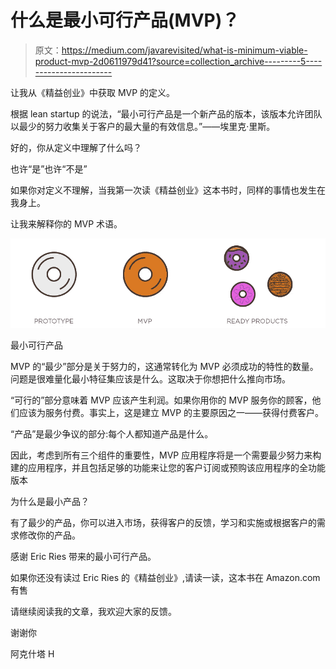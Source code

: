 # 什么是最小可行产品(MVP)？

> 原文：<https://medium.com/javarevisited/what-is-minimum-viable-product-mvp-2d0611979d41?source=collection_archive---------5----------------------->

让我从《精益创业》中获取 MVP 的定义。

根据 lean startup 的说法，“最小可行产品是一个新产品的版本，该版本允许团队以最少的努力收集关于客户的最大量的有效信息。”——埃里克·里斯。

好的，你从定义中理解了什么吗？

也许“是”也许“不是”

如果你对定义不理解，当我第一次读《精益创业》这本书时，同样的事情也发生在我身上。

让我来解释你的 MVP 术语。

[![](img/71d6ef6bed6c1bba6a132c4acbedfde1.png)](https://javarevisited.blogspot.com/2021/05/best-twitter-marketing-courses-for.html)

最小可行产品

MVP 的“最少”部分是关于努力的，这通常转化为 MVP 必须成功的特性的数量。问题是很难量化最小特征集应该是什么。这取决于你想把什么推向市场。

“可行的”部分意味着 MVP 应该产生利润。如果你用你的 MVP 服务你的顾客，他们应该为服务付费。事实上，这是建立 MVP 的主要原因之一——获得付费客户。

“产品”是最少争议的部分:每个人都知道产品是什么。

因此，考虑到所有三个组件的重要性，MVP 应用程序将是一个需要最少努力来构建的应用程序，并且包括足够的功能来让您的客户订阅或预购该应用程序的全功能版本

为什么是最小产品？

有了最少的产品，你可以进入市场，获得客户的反馈，学习和实施或根据客户的需求修改你的产品。

感谢 Eric Ries 带来的最小可行产品。

如果你还没有读过 Eric Ries 的《精益创业》,请读一读，这本书在 Amazon.com 有售

请继续阅读我的文章，我欢迎大家的反馈。

谢谢你

阿克什塔 H